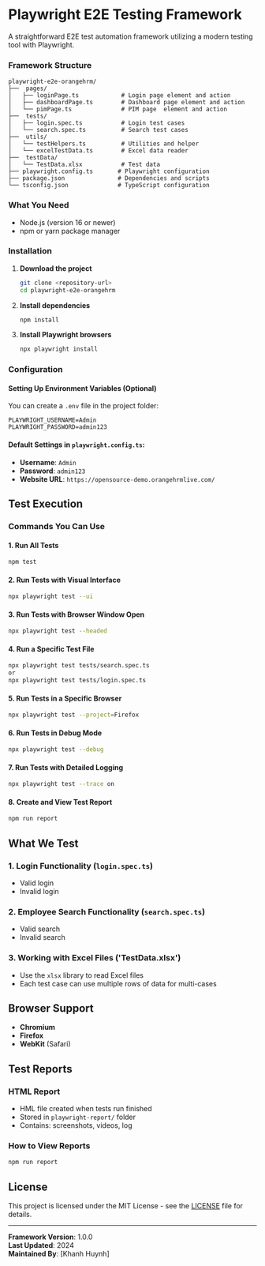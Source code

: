 # Playwright E2E Testing Framework

A straightforward E2E test automation framework utilizing a modern testing tool with Playwright. 

### Framework Structure
```
playwright-e2e-orangehrm/
├──  pages/                    
│   ├── loginPage.ts            # Login page element and action
│   ├── dashboardPage.ts        # Dashboard page element and action
│   └── pimPage.ts              # PIM page  element and action
├──  tests/                   
│   ├── login.spec.ts           # Login test cases
│   └── search.spec.ts          # Search test cases
├──  utils/                   
│   └── testHelpers.ts          # Utilities and helper
│   └── excelTestData.ts        # Excel data reader
├──  testData/                
│   └── TestData.xlsx           # Test data
├── playwright.config.ts       # Playwright configuration
├── package.json               # Dependencies and scripts
└── tsconfig.json              # TypeScript configuration
```


### What You Need
- Node.js (version 16 or newer)
- npm or yarn package manager

### Installation

1. **Download the project**
   ```bash
   git clone <repository-url>
   cd playwright-e2e-orangehrm
   ```

2. **Install dependencies**
   ```bash
   npm install
   ```

3. **Install Playwright browsers**
   ```bash
   npx playwright install
   ```

### Configuration

#### Setting Up Environment Variables (Optional)
You can create a `.env` file in the project folder:
```env
PLAYWRIGHT_USERNAME=Admin
PLAYWRIGHT_PASSWORD=admin123
```

#### Default Settings in `playwright.config.ts`:
- **Username**: `Admin`
- **Password**: `admin123`
- **Website URL**: `https://opensource-demo.orangehrmlive.com/`

##  Test Execution

### Commands You Can Use

#### 1. **Run All Tests**
```bash
npm test
```

#### 2. **Run Tests with Visual Interface**
```bash
npx playwright test --ui
```

#### 3. **Run Tests with Browser Window Open**
```bash
npx playwright test --headed
```

#### 4. **Run a Specific Test File**
```bash
npx playwright test tests/search.spec.ts
or 
npx playwright test tests/login.spec.ts
```

#### 5. **Run Tests in a Specific Browser**
```bash
npx playwright test --project=Firefox
```

#### 6. Run Tests in Debug Mode
```bash
npx playwright test --debug
```

#### 7. Run Tests with Detailed Logging
```bash
npx playwright test --trace on
```

#### 8. **Create and View Test Report**
```bash
npm run report
```

##  What We Test

### 1. **Login Functionality** (`login.spec.ts`)
- Valid login
- Invalid login

### 2. **Employee Search Functionality** (`search.spec.ts`)
- Valid search
- Invalid search

### 3. Working with Excel Files ('TestData.xlsx')
- Use the `xlsx` library to read Excel files
- Each test case can use multiple rows of data for multi-cases

## Browser Support
- **Chromium**
- **Firefox**
- **WebKit** (Safari)


##  Test Reports

### HTML Report
- HML file created when tests run finished
- Stored in `playwright-report/` folder
- Contains: screenshots, videos, log

### How to View Reports
```bash
npm run report
```

##  License

This project is licensed under the MIT License - see the [LICENSE](LICENSE) file for details.

---

**Framework Version**: 1.0.0  
**Last Updated**: 2024  
**Maintained By**: [Khanh Huynh]
